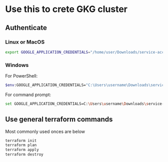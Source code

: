 # Use this to crete GKG cluster

## Authenticate

### Linux or MacOS

```bash
export GOOGLE_APPLICATION_CREDENTIALS="/home/user/Downloads/service-account-file.json"
```

###  Windows

For PowerShell:

```bash
$env:GOOGLE_APPLICATION_CREDENTIALS="C:\Users\username\Downloads\service-account-file.json"
```

For command prompt:

```bash
set GOOGLE_APPLICATION_CREDENTIALS=C:\Users\username\Downloads\service-account-file.json
```

##  Use general terraform commands

Most commonly used onces are below

```bash
terraform init
terraform plan
terraform apply
terraform destroy
```
